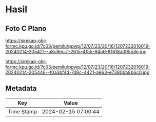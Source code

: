 # Hasil

## Foto C Plano

https://sirekap-obj-formc.kpu.go.id/7c03/pemilu/ppwp/12/07/23/20/16/1207232016019-20240214-205421--a8c9ecc1-2615-4f55-9456-81618a09553e.jpg

https://sirekap-obj-formc.kpu.go.id/7c03/pemilu/ppwp/12/07/23/20/16/1207232016019-20240214-205446--f0a3bf4d-7d8c-4421-a963-e7380bb8b6c0.jpg


## Metadata

| Key        | Value               |
| ---------- | ------------------- |
| Time Stamp | 2024-02-15 07:00:44 |



